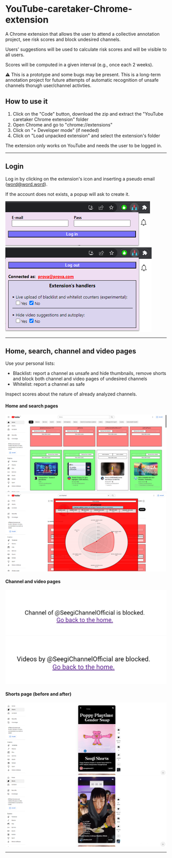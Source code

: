 # YouTube-caretaker-Chrome-extension
A Chrome extension that allows the user to attend a collective annotation project, see risk scores and block undesired channels.

Users' suggestions will be used to calculate risk scores and will be visible to all users.

Scores will be computed in a given interval (e.g., once each 2 weeks).

:warning: This is a prototype and some bugs may be present. This is a long-term annotation project for future attempts of automatic recognition of unsafe channels thorugh user/channel activties.

## How to use it
1. Click on the "Code" button, download the zip and extract the "YouTube caretaker Chrome extension" folder
1. Open Chrome and go to "chrome://extensions"
1. Click on "+ Developer mode" (if needed)
1. Click on "Load unpacked extension" and select the extension's folder

The extension only works on YouTube and needs the user to be logged in.
_____

## Login
Log in by clicking on the extension's icon and inserting a pseudo email (word@word.word).

If the account does not exists, a popup will ask to create it.

![](https://github.com/FrancescoDiCursi/YouTube-caretaker-Chrome-extension/blob/main/readme_imgs/login%20extension.png?raw=true)
![](https://github.com/FrancescoDiCursi/YouTube-caretaker-Chrome-extension/blob/main/readme_imgs/loggedin%20extension.png?raw=true)


___

## Home, search, channel and video pages
Use your personal lists:
- Blacklist: report a channel as unsafe and hide thumbnails, remove shorts and block both channel and video pages of undesired channels
- Whitelist: report a channel as safe

Inspect scores about the nature of already analyzed channels.

#### Home and search pages
![](https://github.com/FrancescoDiCursi/YouTube-caretaker-Chrome-extension/blob/main/readme_imgs/home%20overview%20extension.png?raw=true)
![](https://github.com/FrancescoDiCursi/YouTube-caretaker-Chrome-extension/blob/main/readme_imgs/radar%20chart%20red%20extension.png?raw=true)
#### Channel and video pages
![](https://github.com/FrancescoDiCursi/YouTube-caretaker-Chrome-extension/blob/main/readme_imgs/blocked%20channel%20extension.png?raw=true)
![](https://github.com/FrancescoDiCursi/YouTube-caretaker-Chrome-extension/blob/main/readme_imgs/blocked%20video%20extension.png?raw=true)

#### Shorts page (before and after)
![](https://github.com/FrancescoDiCursi/YouTube-caretaker-Chrome-extension/blob/main/readme_imgs/stories%20before%20extension.png?raw=true)
![](https://github.com/FrancescoDiCursi/YouTube-caretaker-Chrome-extension/blob/main/readme_imgs/stories%20after%20extension.png?raw=true)
___

